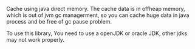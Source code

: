 Cache using java direct memory. The cache data is in offheap memory, which is out of jvm gc managerment, so you can cache huge data in java process and be free of gc pause problem.


To use this library, You need to use a openJDK or oracle JDK, other jdks may not work properly.
